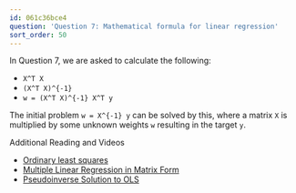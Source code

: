```yaml
---
id: 061c36bce4
question: 'Question 7: Mathematical formula for linear regression'
sort_order: 50
---
```


In Question 7, we are asked to calculate the following:

- `X^T X`
- `(X^T X)^{-1}`
- `w = (X^T X)^{-1} X^T y`

The initial problem `w = X^{-1} y` can be solved by this, where a matrix `X` is multiplied by some unknown weights `w` resulting in the target `y`.

Additional Reading and Videos

- [Ordinary least squares](https://en.wikipedia.org/wiki/Ordinary_least_squares)
- [Multiple Linear Regression in Matrix Form](https://www.youtube.com/watch?v=jZ_Hq-7ifk8)
- [Pseudoinverse Solution to OLS](https://en.wikipedia.org/wiki/Ordinary_least_squares)